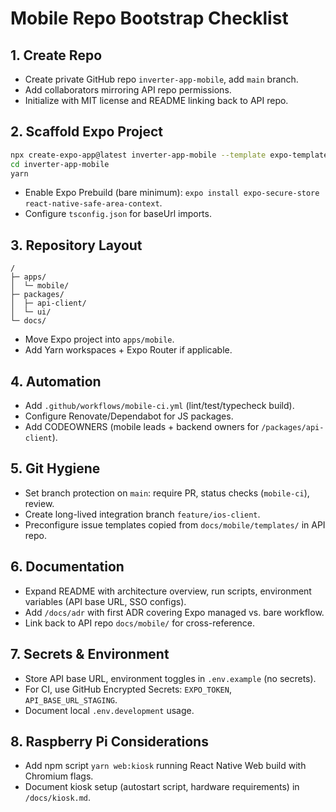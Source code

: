 # Mobile Repo Bootstrap Checklist

## 1. Create Repo
- Create private GitHub repo `inverter-app-mobile`, add `main` branch.
- Add collaborators mirroring API repo permissions.
- Initialize with MIT license and README linking back to API repo.

## 2. Scaffold Expo Project
```sh
npx create-expo-app@latest inverter-app-mobile --template expo-template-blank-typescript
cd inverter-app-mobile
yarn
```
- Enable Expo Prebuild (bare minimum): `expo install expo-secure-store react-native-safe-area-context`.
- Configure `tsconfig.json` for baseUrl imports.

## 3. Repository Layout
```
/
├─ apps/
│  └─ mobile/
├─ packages/
│  ├─ api-client/
│  └─ ui/
└─ docs/
```
- Move Expo project into `apps/mobile`.
- Add Yarn workspaces + Expo Router if applicable.

## 4. Automation
- Add `.github/workflows/mobile-ci.yml` (lint/test/typecheck build).
- Configure Renovate/Dependabot for JS packages.
- Add CODEOWNERS (mobile leads + backend owners for `/packages/api-client`).

## 5. Git Hygiene
- Set branch protection on `main`: require PR, status checks (`mobile-ci`), review.
- Create long-lived integration branch `feature/ios-client`.
- Preconfigure issue templates copied from `docs/mobile/templates/` in API repo.

## 6. Documentation
- Expand README with architecture overview, run scripts, environment variables (API base URL, SSO configs).
- Add `/docs/adr` with first ADR covering Expo managed vs. bare workflow.
- Link back to API repo `docs/mobile/` for cross-reference.

## 7. Secrets & Environment
- Store API base URL, environment toggles in `.env.example` (no secrets).
- For CI, use GitHub Encrypted Secrets: `EXPO_TOKEN`, `API_BASE_URL_STAGING`.
- Document local `.env.development` usage.

## 8. Raspberry Pi Considerations
- Add npm script `yarn web:kiosk` running React Native Web build with Chromium flags.
- Document kiosk setup (autostart script, hardware requirements) in `/docs/kiosk.md`.
